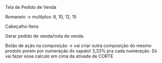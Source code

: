 Tela de Pedido de Venda

Romaneio  → multiplos: 8, 10, 12, 15

Cabeçalho
Itens

Gerar pedido de venda/nota de venda.



Botão de ação na composição → vai criar outra composição do mesmo produto porem por numeração do sapato! 3,33% pra cada numeração. Só vai fazer esse calculo em cima da ativade de CORTE